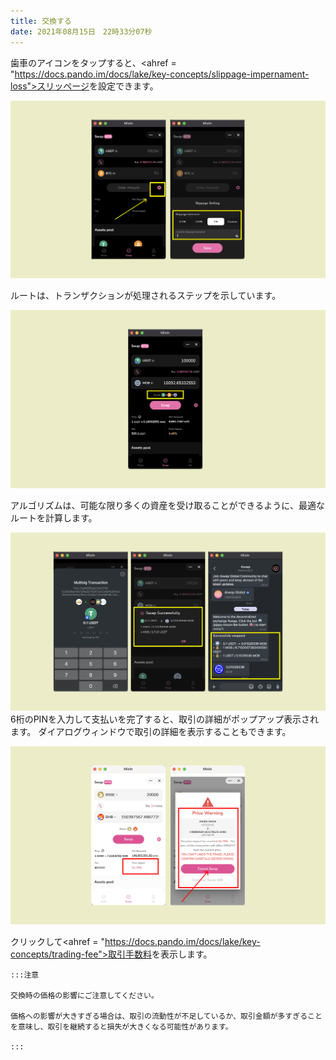 ```yaml
---
title: 交換する
date: 2021年08月15日　22時33分07秒
---
```



歯車のアイコンをタップすると、<ahref = "https://docs.pando.im/docs/lake/key-concepts/slippage-impernament-loss">スリッページ</a>を設定できます。

![](../assets/swapping-p1.png)



ルートは、トランザクションが処理されるステップを示しています。

![](../assets/swapping-p2.png)

アルゴリズムは、可能な限り多くの資産を受け取ることができるように、最適なルートを計算します。



![](../assets/swapping-p3.png) 6桁のPINを入力して支払いを完了すると、取引の詳細がポップアップ表示されます。 ダイアログウィンドウで取引の詳細を表示することもできます。



![](../assets/swap-p.png)

クリックして<ahref = "https://docs.pando.im/docs/lake/key-concepts/trading-fee">取引手数料</a>を表示します。

````mdx-code-block
:::注意

交換時の価格の影響にご注意してください。 

価格への影響が大きすぎる場合は、取引の流動性が不足しているか、取引金額が多すぎることを意味し、取引を継続すると損失が大きくなる可能性があります。

:::
````
